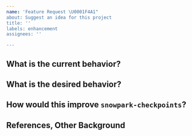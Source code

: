 ```yaml
---
name: 'Feature Request \U0001F4A1"
about: Suggest an idea for this project
title: ''
labels: enhancement
assignees: ''

---
```


## What is the current behavior?

## What is the desired behavior?

## How would this improve `snowpark-checkpoints`?

## References, Other Background
